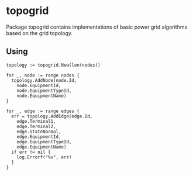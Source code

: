 # topogrid
Package topogrid contains implementations of basic power grid algorithms based on the grid topology.

## Using
```golang
topology := topogrid.New(len(nodes))

for _, node := range nodes {
  topology.AddNode(node.Id, 
    node.EquipmentId, 
    node.EquipmentTypeId, 
    node.EquipmentName)
}

for _, edge := range edges {
  err = topology.AddEdge(edge.Id, 
    edge.Terminal1, 
    edge.Terminal2, 
    edge.StateNormal, 
    edge.EquipmentId, 
    edge.EquipmentTypeId, 
    edge.EquipmentName)
  if err != nil {
    log.Errorf("%v", err)
  }
}
```
